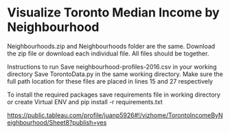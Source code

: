 # Visualize Toronto Median Income by Neighbourhood 



Neighbourhoods.zip and Neighbourhoods folder are the same. Download the zip file or download each individual file. 
All files should be together.

Instructions to run
Save neighbourhood-profiles-2016.csv in your working directory
Save TorontoData.py in the same working directory. 
Make sure the full path location for these files are placed in lines 15 and 27 respectively

To install the required packages save requirements file in working directory or create Virtual ENV and 
  pip install -r requirements.txt
  
  
  https://public.tableau.com/profile/juanp5926#!/vizhome/TorontoIncomeByNeighbourhood/Sheet8?publish=yes
